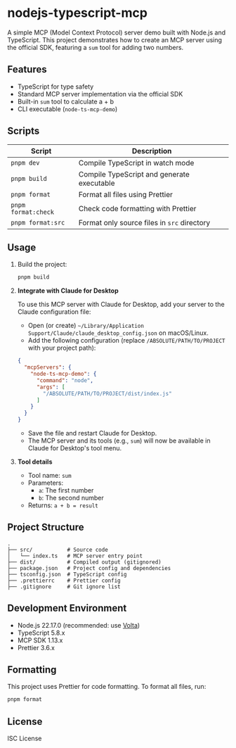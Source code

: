 # nodejs-typescript-mcp

A simple MCP (Model Context Protocol) server demo built with Node.js and TypeScript. This project demonstrates how to create an MCP server using the official SDK, featuring a `sum` tool for adding two numbers.

## Features

- TypeScript for type safety
- Standard MCP server implementation via the official SDK
- Built-in `sum` tool to calculate a + b
- CLI executable (`node-ts-mcp-demo`)

## Scripts

| Script              | Description                                 |
|---------------------|---------------------------------------------|
| `pnpm dev`          | Compile TypeScript in watch mode            |
| `pnpm build`        | Compile TypeScript and generate executable  |
| `pnpm format`       | Format all files using Prettier             |
| `pnpm format:check` | Check code formatting with Prettier         |
| `pnpm format:src`   | Format only source files in `src` directory |

## Usage

1. Build the project:

   ```bash
   pnpm build
   ```

2. **Integrate with Claude for Desktop**

   To use this MCP server with Claude for Desktop, add your server to the Claude configuration file:

   - Open (or create) `~/Library/Application Support/Claude/claude_desktop_config.json` on macOS/Linux.
   - Add the following configuration (replace `/ABSOLUTE/PATH/TO/PROJECT` with your project path):

   ```json
   {
     "mcpServers": {
       "node-ts-mcp-demo": {
         "command": "node",
         "args": [
           "/ABSOLUTE/PATH/TO/PROJECT/dist/index.js"
         ]
       }
     }
   }
   ```

   - Save the file and restart Claude for Desktop.
   - The MCP server and its tools (e.g., `sum`) will now be available in Claude for Desktop's tool menu.

3. **Tool details**

   - Tool name: `sum`
   - Parameters:
     - `a`: The first number
     - `b`: The second number
   - Returns: `a + b = result`

## Project Structure

```
.
├── src/           # Source code
│   └── index.ts   # MCP server entry point
├── dist/          # Compiled output (gitignored)
├── package.json   # Project config and dependencies
├── tsconfig.json  # TypeScript config
├── .prettierrc    # Prettier config
├── .gitignore     # Git ignore list
```

## Development Environment

- Node.js 22.17.0 (recommended: use [Volta](https://volta.sh/))
- TypeScript 5.8.x
- MCP SDK 1.13.x
- Prettier 3.6.x

## Formatting

This project uses Prettier for code formatting. To format all files, run:

```bash
pnpm format
```

## License

ISC License 